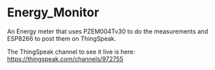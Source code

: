 # Energy_Monitor
An Energy meter that uses PZEM004Tv30 to do the measurements and ESP8266 to post them on ThingSpeak.

The ThingSpeak channel to see it live is here: https://thingspeak.com/channels/972755
